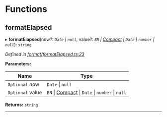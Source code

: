 

# Functions

<a id="formatelapsed"></a>

##  formatElapsed

▸ **formatElapsed**(now?: *`Date` \| `null`*, value?: *`BN` \| [Compact](../interfaces/_format_types_.compact.md) \| `Date` \| `number` \| `null`*): `string`

*Defined in [format/formatElapsed.ts:23](https://github.com/polkadot-js/common/blob/77a6bc6/packages/util/src/format/formatElapsed.ts#L23)*

**Parameters:**

| Name | Type |
| ------ | ------ |
| `Optional` now | `Date` \| `null` |
| `Optional` value | `BN` \| [Compact](../interfaces/_format_types_.compact.md) \| `Date` \| `number` \| `null` |

**Returns:** `string`

___

